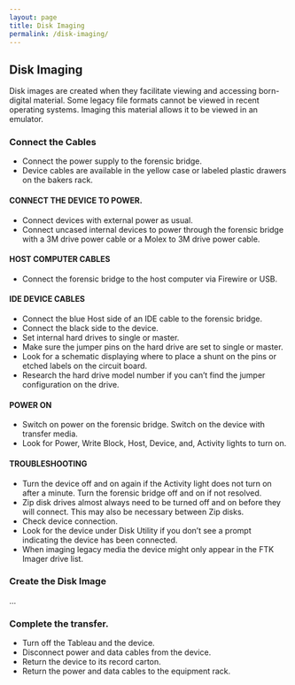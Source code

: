 ```yaml
---
layout: page
title: Disk Imaging
permalink: /disk-imaging/
---
```


## Disk Imaging

Disk images are created when they facilitate viewing and accessing born-digital material.
Some legacy file formats cannot be viewed in recent operating systems. Imaging this material allows it to be viewed in an emulator.

### Connect the Cables

* Connect the power supply to the forensic bridge.
* Device cables are available in the yellow case or labeled plastic drawers on the bakers rack.

#### CONNECT THE DEVICE TO POWER.

* Connect devices with external power as usual.
* Connect uncased internal devices to power through the forensic bridge with a 3M drive power cable or a Molex to 3M drive power cable.

#### HOST COMPUTER CABLES

* Connect the forensic bridge to the host computer via Firewire or USB.

#### IDE DEVICE CABLES

* Connect the blue Host side of an IDE cable to the forensic bridge.
* Connect the black side to the device.
* Set internal hard drives to single or master.
* Make sure the jumper pins on the hard drive are set to single or master.
* Look for a schematic displaying where to place a shunt on the pins or etched labels on the circuit board.
* Research the hard drive model number if you can’t find the jumper configuration on the drive.

#### POWER ON

* Switch on power on the forensic bridge. Switch on the device with transfer media.
* Look for Power, Write Block, Host, Device, and, Activity lights to turn on.

#### TROUBLESHOOTING
* Turn the device off and on again if the Activity light does not turn on after a minute. Turn the forensic bridge off and on if not resolved.
* Zip disk drives almost always need to be turned off and on before they will connect. This may also be necessary between Zip disks.
* Check device connection.
* Look for the device under Disk Utility if you don’t see a prompt indicating the device has been connected.
* When imaging legacy media the device might only appear in the FTK Imager drive list.

### Create the Disk Image
…

### Complete the transfer.

* Turn off the Tableau and the device.
* Disconnect power and data cables from the device.
* Return the device to its record carton.
* Return the power and data cables to the equipment rack.